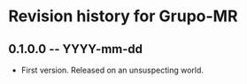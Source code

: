 # Revision history for Grupo-MR

## 0.1.0.0 -- YYYY-mm-dd

* First version. Released on an unsuspecting world.
